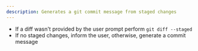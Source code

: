 ```yaml
---
description: Generates a git commit message from staged changes
---
```


* If a diff wasn't provided by the user prompt perform `git diff --staged`
* If no staged changes, inform the user, otherwise, generate a commit message
